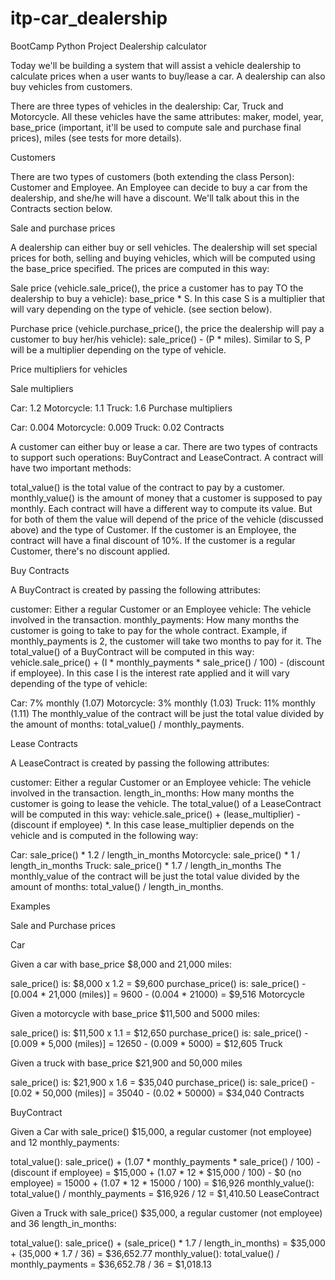 # itp-car_dealership
BootCamp Python Project
Dealership calculator

Today we'll be building a system that will assist a vehicle dealership to calculate prices when a user wants to buy/lease a car. A dealership can also buy vehicles from customers.

There are three types of vehicles in the dealership: Car, Truck and Motorcycle. All these vehicles have the same attributes: maker, model, year, base_price (important, it'll be used to compute sale and purchase final prices), miles (see tests for more details).

Customers

There are two types of customers (both extending the class Person): Customer and Employee. An Employee can decide to buy a car from the dealership, and she/he will have a discount. We'll talk about this in the Contracts section below.

Sale and purchase prices

A dealership can either buy or sell vehicles. The dealership will set special prices for both, selling and buying vehicles, which will be computed using the base_price specified. The prices are computed in this way:

Sale price (vehicle.sale_price(), the price a customer has to pay TO the dealership to buy a vehicle): base_price * S. In this case S is a multiplier that will vary depending on the type of vehicle. (see section below).

Purchase price (vehicle.purchase_price(), the price the dealership will pay a customer to buy her/his vehicle): sale_price() - (P * miles). Similar to S, P will be a multiplier depending on the type of vehicle.

Price multipliers for vehicles

Sale multipliers

Car: 1.2
Motorcycle: 1.1
Truck: 1.6
Purchase multipliers

Car: 0.004
Motorcycle: 0.009
Truck: 0.02
Contracts

A customer can either buy or lease a car. There are two types of contracts to support such operations: BuyContract and LeaseContract. A contract will have two important methods:

total_value() is the total value of the contract to pay by a customer.
monthly_value() is the amount of money that a customer is supposed to pay monthly.
Each contract will have a different way to compute its value. But for both of them the value will depend of the price of the vehicle (discussed above) and the type of Customer. If the customer is an Employee, the contract will have a final discount of 10%. If the customer is a regular Customer, there's no discount applied.

Buy Contracts

A BuyContract is created by passing the following attributes:

customer: Either a regular Customer or an Employee
vehicle: The vehicle involved in the transaction.
monthly_payments: How many months the customer is going to take to pay for the whole contract. Example, if monthly_payments is 2, the customer will take two months to pay for it.
The total_value() of a BuyContract will be computed in this way: vehicle.sale_price() + (I * monthly_payments * sale_price() / 100) - (discount if employee). In this case I is the interest rate applied and it will vary depending of the type of vehicle:

Car: 7% monthly (1.07)
Motorcycle: 3% monthly (1.03)
Truck: 11% monthly (1.11)
The monthly_value of the contract will be just the total value divided by the amount of months: total_value() / monthly_payments.

Lease Contracts

A LeaseContract is created by passing the following attributes:

customer: Either a regular Customer or an Employee
vehicle: The vehicle involved in the transaction.
length_in_months: How many months the customer is going to lease the vehicle.
The total_value() of a LeaseContract will be computed in this way: vehicle.sale_price() + (lease_multiplier) - (discount if employee) *. In this case lease_multiplier depends on the vehicle and is computed in the following way:

Car: sale_price() * 1.2 / length_in_months
Motorcycle: sale_price() * 1 / length_in_months
Truck: sale_price() * 1.7 / length_in_months
The monthly_value of the contract will be just the total value divided by the amount of months: total_value() / length_in_months.

Examples

Sale and Purchase prices

Car

Given a car with base_price $8,000 and 21,000 miles:

sale_price() is: $8,000 x 1.2 = $9,600
purchase_price() is: sale_price() - [0.004 * 21,000 (miles)] = 9600 - (0.004 * 21000) = $9,516
Motorcycle

Given a motorcycle with base_price $11,500 and 5000 miles:

sale_price() is: $11,500 x 1.1 = $12,650
purchase_price() is: sale_price() - [0.009 * 5,000 (miles)] = 12650 - (0.009 * 5000) = $12,605
Truck

Given a truck with base_price $21,900 and 50,000 miles

sale_price() is: $21,900 x 1.6 = $35,040
purchase_price() is: sale_price() - [0.02 * 50,000 (miles)] = 35040 - (0.02 * 50000) = $34,040
Contracts

BuyContract

Given a Car with sale_price() $15,000, a regular customer (not employee) and 12 monthly_payments:

total_value(): sale_price() + (1.07 * monthly_payments * sale_price() / 100) - (discount if employee) = $15,000 + (1.07 * 12 * $15,000 / 100) - $0 (no employee) = 15000 + (1.07 * 12 * 15000 / 100) = $16,926
monthly_value(): total_value() / monthly_payments = $16,926 / 12 = $1,410.50
LeaseContract

Given a Truck with sale_price() $35,000, a regular customer (not employee) and 36 length_in_months:

total_value(): sale_price() + (sale_price() * 1.7 / length_in_months) = $35,000 + (35,000 * 1.7 / 36) = $36,652.77
monthly_value(): total_value() / monthly_payments = $36,652.78 / 36 = $1,018.13
